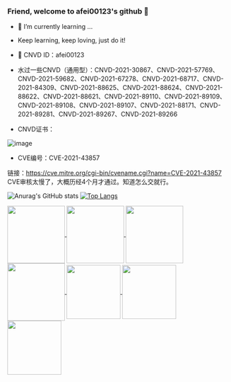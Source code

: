### Friend, welcome to afei00123's github 👋

<!--
**ltfafei/ltfafei** is a ✨ _special_ ✨ repository because its `README.md` (this file) appears on your GitHub profile.

Here are some ideas to get you started:

- 🔭 I’m currently working on ...
- 🌱 I’m currently learning ...
- 👯 I’m looking to collaborate on ...
- 🤔 I’m looking for help with ...
- 💬 Ask me about ...
- 📫 How to reach me: ...
- 😄 Pronouns: ...
- ⚡ Fun fact: ...
-->

- 🌱 I’m currently learning ...
- Keep learning, keep loving, just do it!

- 🌱 CNVD ID：afei00123
- 水过一些CNVD（通用型）：CNVD-2021-30867、CNVD-2021-57769、CNVD-2021-59682、CNVD-2021-67278、CNVD-2021-68717、CNVD-2021-84309、CNVD-2021-88625、CNVD-2021-88624、CNVD-2021-88622、CNVD-2021-88621、CNVD-2021-89110、CNVD-2021-89109、CNVD-2021-89108、CNVD-2021-89107、CNVD-2021-88171、CNVD-2021-89281、CNVD-2021-89267、CNVD-2021-89266
- CNVD证书：

![image](https://user-images.githubusercontent.com/43526141/200100371-65e50c35-7e0a-4e31-a326-acf89155e503.png)

- CVE编号：CVE-2021-43857

链接：https://cve.mitre.org/cgi-bin/cvename.cgi?name=CVE-2021-43857
CVE审核太慢了，大概历经4个月才通过。知道怎么交就行。

![Anurag's GitHub stats](https://github-readme-stats.vercel.app/api?username=ltfafei&show_icons=true&theme=radical&line_hight=1)
[![Top Langs](https://github-readme-stats.vercel.app/api/top-langs/?username=ltfafei&layout=compact&card_width=250&card_height=200)](https://github.com/anuraghazra/github-readme-stats)

         
<a href="https://github.com/ltfafei/FofaSpider">
  <img align="center" height="130" src="https://github-readme-stats.vercel.app/api/pin/?username=ltfafei&repo=FofaSpider" />
</a>
<a href="https://github.com/ltfafei/DomainSpiderSE">
  <img align="center" height="130" src="https://github-readme-stats.vercel.app/api/pin/?username=ltfafei&repo=DomainSpiderSE" />
</a>
<a href="https://github.com/ltfafei/ZBG">
  <img align="center" height="130" src="https://github-readme-stats.vercel.app/api/pin/?username=ltfafei&repo=ZBG" />
</a>
<a href="https://github.com/ltfafei/my_POC">
  <img align="center" height="130" src="https://github-readme-stats.vercel.app/api/pin/?username=ltfafei&repo=my_POC" />
</a>
<a href="https://github.com/ltfafei/Simple_Calc_Go">
  <img align="center" height="122" src="https://github-readme-stats.vercel.app/api/pin/?username=ltfafei&repo=Simple_Calc_Go" />
</a>
<a href="https://github.com/ltfafei/Sort_Algorithm_Go">
  <img align="center" height="122" src="https://github-readme-stats.vercel.app/api/pin/?username=ltfafei&repo=Sort_Algorithm_Go" />
</a>
<a href="https://github.com/ltfafei/HuaWei_Route_HG532_RCE_CVE-2017-17215">
  <img align="center" height="122" src="https://github-readme-stats.vercel.app/api/pin/?username=ltfafei&repo=HuaWei_Route_HG532_RCE_CVE-2017-17215" />
</a>
